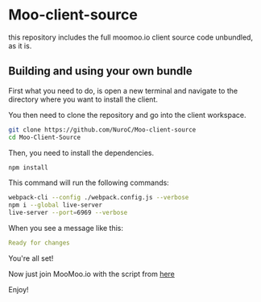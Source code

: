 # Moo-client-source
this repository includes the full moomoo.io client source code unbundled, as it is.

## Building and using your own bundle

First what you need to do, is open a new terminal and navigate to the directory where you want to install the client.

You then need to clone the repository and go into the client workspace.

```bash
git clone https://github.com/NuroC/Moo-client-source
cd Moo-Client-Source
```

Then, you need to install the dependencies.

```bash
npm install
```

This command will run the following commands:

```bash
webpack-cli --config ./webpack.config.js --verbose
npm i --global live-server
live-server --port=6969 --verbose
```

When you see a message like this:

```yaml
Ready for changes
```
You're all set!

Now just join MooMoo.io with the script from [here](./scripts/bundleReplacer.user.js)

Enjoy!

